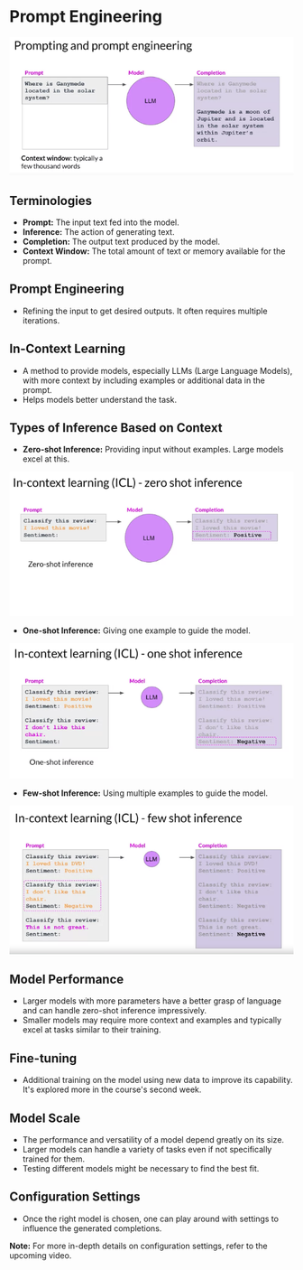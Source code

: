 
# Prompt Engineering

![Prompt Engineering](./figures/prompt-engineering.png)


## Terminologies
- **Prompt:** The input text fed into the model.
- **Inference:** The action of generating text.
- **Completion:** The output text produced by the model.
- **Context Window:** The total amount of text or memory available for the prompt.

## Prompt Engineering
- Refining the input to get desired outputs. It often requires multiple iterations.

## In-Context Learning
- A method to provide models, especially LLMs (Large Language Models), with more context by including examples or additional data in the prompt.
- Helps models better understand the task.



## Types of Inference Based on Context
- **Zero-shot Inference:** Providing input without examples. Large models excel at this.

![ICL](./figures/ICL.png)

- **One-shot Inference:** Giving one example to guide the model.

![One-SHot](./figures/one-shot.png)

- **Few-shot Inference:** Using multiple examples to guide the model.

![Few Shot](./figures/few-shot.png)

## Model Performance
- Larger models with more parameters have a better grasp of language and can handle zero-shot inference impressively.
- Smaller models may require more context and examples and typically excel at tasks similar to their training.

## Fine-tuning
- Additional training on the model using new data to improve its capability. It's explored more in the course's second week.

## Model Scale
- The performance and versatility of a model depend greatly on its size.
- Larger models can handle a variety of tasks even if not specifically trained for them.
- Testing different models might be necessary to find the best fit.

## Configuration Settings
- Once the right model is chosen, one can play around with settings to influence the generated completions.

**Note:** For more in-depth details on configuration settings, refer to the upcoming video.
